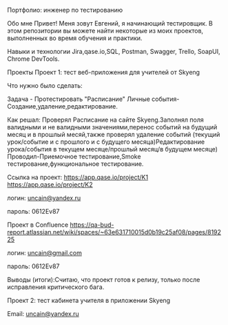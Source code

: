 Портфолио: инженер по тестированию

Обо мне
Привет! Меня зовут Евгений, я начинающий тестировщик.
В этом репозитории вы можете найти некоторые из моих проектов, выполненных во время обучения и практики.

Навыки и технологии
Jira,qase.io,SQL, Postman, Swagger, Trello,
SoapUI, Chrome DevTools.

Проекты
Проект 1: тест веб-приложения для учителей от Skyeng

Что нужно было сделать:

Задача - Протестировать "Расписание" Личные события-Создание,удаление,редактирование.

Как решал: Проверял Расписание на сайте Skyeng.Заполнял поля валидными и не валидными значениями,перенос событий на будущий месяц и в прошлый месяй,также проверял удаление событий (текущий урок/событие и с прошлого и с будущего месяца)Редактирование урока/события в текущем месяце/прошлый месяц/в будущем месяце) Проводил-Приемочное тестирование,Smoke тестирование,функциональное тестирование.

Ссылка на проект: 
https://app.qase.io/project/K1
https://app.qase.io/project/K2

логин: uncain@yandex.ru

пароль: 0612Ev87

Проект в Confluence
https://qa-bud-report.atlassian.net/wiki/spaces/~63e631710015d0b19c25af08/pages/819225

логин: uncain@gmail.com

пароль: 0612Ev87


Выводы (итоги):Считаю, что проект готов к релизу, только после исправления критического бага.


Проект 2: тест кабинета учителя в приложении Skyeng


Email: uncain@yandex.ru

